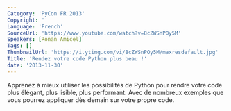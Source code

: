 ```yaml
---
Category: 'PyCon FR 2013'
Copyright: ''
Language: 'French'
SourceUrl: 'https://www.youtube.com/watch?v=8cZWSnPOy5M'
Speakers: [Ronan Amicel]
Tags: []
ThumbnailUrl: 'https://i.ytimg.com/vi/8cZWSnPOy5M/maxresdefault.jpg'
Title: 'Rendez votre code Python plus beau !'
date: '2013-11-30'
---
```

Apprenez à mieux utiliser les possibilités de Python pour rendre votre code plus élégant, plus lisible, plus performant. Avec de nombreux exemples que vous pourrez appliquer dès demain sur votre propre code.
